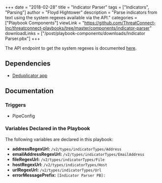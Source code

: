 +++
date = "2018-02-28"
title = "Indicator Parser"
tags = ["Indicators", "Parsing"]
author = "Floyd Hightower"
description = "Parse indicators from text using the system regexes available via the API."
categories = ["Playbook Components"]
viewLink = "https://github.com/ThreatConnect-Inc/threatconnect-playbooks/tree/master/components/indicator-parser"
downloadLinks = ["/post/playbook-components/downloads/Indicator Parser.pbx"]
+++

The API endpoint to get the system regexes is documented [here](https://docs.threatconnect.com/en/latest/rest_api/indicators/indicators.html#retrieve-available-indicator-types).

## Dependencies

- [Deduplicator app](https://github.com/ThreatConnect-Inc/threatconnect-playbooks/tree/master/apps/TCPB_-_Deduplicator)

## Documentation

### Triggers

- PipeConfig

### Variables Declared in the Playbook

The following variables are declared in this playbook:

- **addressRegexUrl:** `/v2/types/indicatorTypes/Address`
- **emailAddressRegexUrl:** `/v2/types/indicatorTypes/EmailAddress`
- **fileRegexUrl:** `/v2/types/indicatorTypes/File`
- **hostRegexUrl:** `/v2/types/indicatorTypes/Host`
- **urlRegexUrl:** `/v2/types/indicatorTypes/Url`
- **errorMessagePrefix:** `[Indicator Parser PB]:`
